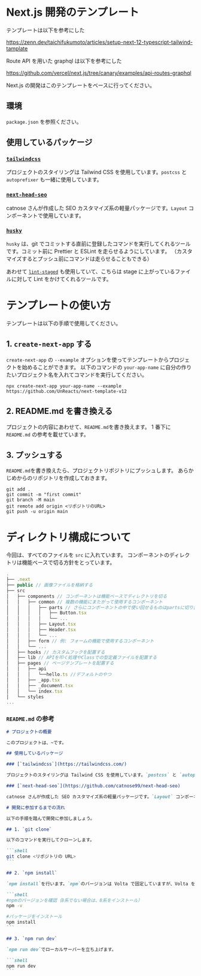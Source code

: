 # Next.js 開発のテンプレート

テンプレートは以下を参考にした

https://zenn.dev/taichifukumoto/articles/setup-next-12-typescript-tailwind-tamplate

Route API を用いた graphql は以下を参考にした

https://github.com/vercel/next.js/tree/canary/examples/api-routes-graphql

Next.js の開発はこのテンプレートをベースに行ってください。


## 環境

`package.json` を参照ください。

## 使用しているパッケージ

### [`tailwindcss`](https://tailwindcss.com/)

プロジェクトのスタイリングは Tailwind CSS を使用しています。`postcss` と `autoprefixer` も一緒に使用しています。

### [`next-head-seo`](https://github.com/catnose99/next-head-seo)

catnose さんが作成した SEO カスタマイズ系の軽量パッケージです。`Layout` コンポーネントで使用しています。

### [`husky`](https://typicode.github.io/husky/#/)

`husky` は、git でコミットする直前に登録したコマンドを実行してくれるツールです。コミット前に Prettier と ESLint を走らせるようにしています。
（カスタマイズするとプッシュ前にコマンドは走らせることもできる）

あわせて [`lint-staged`](https://github.com/okonet/lint-staged) も使用していて、こちらは stage に上がっているファイルに対して Lint をかけてくれるツールです。

# テンプレートの使い方

テンプレートは以下の手順で使用してください。

## 1. `create-next-app` する

`create-next-app` の `--example` オプションを使ってテンプレートからプロジェクトを始めることができます。
以下のコマンドの `your-app-name` に自分の作りたいプロジェクト名を入れてコマンドを実行してください。

```shell
npx create-next-app your-app-name --example https://github.com/UnReacts/next-template-v12
```

## 2. README.md を書き換える

プロジェクトの内容にあわせて、`README.md`を書き換えます。
1 番下に `README.md` の参考を載せています。

## 3. プッシュする

`README.md`を書き換えたら、プロジェクトリポジトリにプッシュします。
あらかじめからのリポジトリを作成しておきます。

```shell
git add .
git commit -m "first commit"
git branch -M main
git remote add origin <リポジトリのURL>
git push -u origin main
```

# ディレクトリ構成について

今回は、すべてのファイルを `src` に入れています。
コンポーネントのディレクトリは機能ベースで切る方針をとっています。

```js
.
├── .next
├── public // 画像ファイルを格納する
├── src
│   ├── components // コンポーネントは機能ベースでディレクトリを切る
│   │   ├── common // 複数の機能にまたがって使用するコンポーネント
│   │   │   ├── parts // さらにコンポーネントの中で使い回せるものはpartsに切り出す
│   │   │   │   ├── Button.tsx
│   │   │   │   └── ...
│   │   │   ├── Layout.tsx
│   │   │   ├── Header.tsx
│   │   │   └── ...
│   │   ├── form // 例: フォームの機能で使用するコンポーネント
│   │   └── ...
│   ├── hooks // カスタムフックを配置する
│   ├── lib // APIを叩く処理やClassでの型定義ファイルを配置する
│   ├── pages // ページテンプレートを配置する
│   │   ├── api
│   │   │   └──hello.ts //デフォルトのやつ
│   │   ├── _app.tsx
│   │   ├── _document.tsx
│   │   └── index.tsx
│   └── styles
...
```

### `README.md` の参考

````md
# プロジェクトの概要

このプロジェクトは、~です。

## 使用しているパッケージ

### [`tailwindcss`](https://tailwindcss.com/)

プロジェクトのスタイリングは Tailwind CSS を使用しています。`postcss` と `autoprefixer` も一緒に使用しています。

### [`next-head-seo`](https://github.com/catnose99/next-head-seo)

catnose さんが作成した SEO カスタマイズ系の軽量パッケージです。`Layout` コンポーネントで使用しています。

# 開発に参加するまでの流れ

以下の手順を踏んで開発に参加しましょう。

## 1. `git clone`

以下のコマンドを実行してクローンします。

```shell
git clone <リポジトリの URL>
```

## 2. `npm install`

`npm install`を行います。`npm`のバージョンは Volta で固定していますが、Volta を使っていない人は、`npm -v`で 8 系かどうかを確かめます。

```shell
#npmのバージョンを確認（8系でない場合は、8系をインストール）
npm -v

#パッケージをインストール
npm install
```

## 3. `npm run dev`

`npm run dev`でローカルサーバーを立ち上げます。

```shell
npm run dev
```
````
